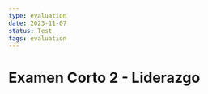 ```yaml
---
type: evaluation
date: 2023-11-07
status: Test
tags: evaluation
---
```

# Examen Corto 2 - Liderazgo
